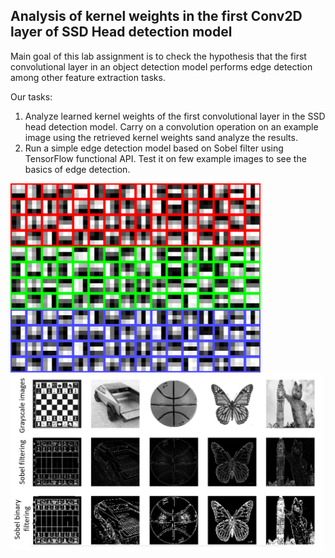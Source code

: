 <h2>Analysis of kernel weights in the first Conv2D layer of SSD Head detection model</h2>

Main goal of this lab assignment is to check the hypothesis that the first convolutional layer in an object detection model performs edge detection among other feature extraction tasks.

Our tasks:
1. Analyze learned kernel weights of the first convolutional layer in the SSD head detection model. Carry on a convolution operation on an example image using the retrieved kernel weights sand analyze the results.
2. Run a simple edge detection model based on Sobel filter using TensorFlow functional API. Test it on few example images to see the basics of edge detection.

<img src="Lab_2_1.png" alt="First_conv2d_kernel_weights" align="center" style="width:400px;"/>

<img src="Lab_2_2.png" alt="First_conv2d_kernel_weights" align="center" style="width:500px;"/>


